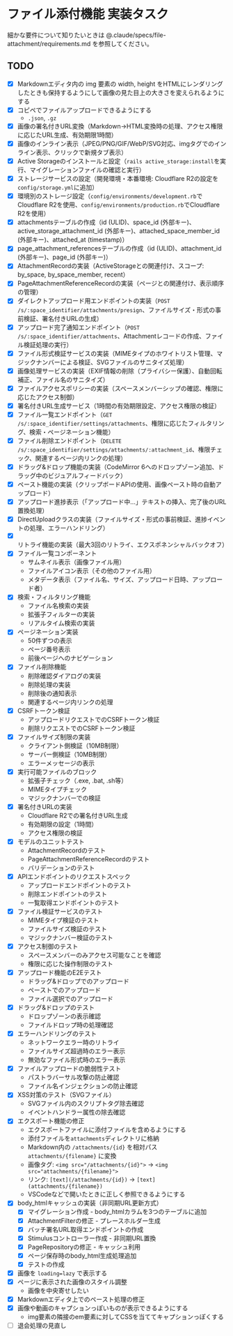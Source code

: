 # ファイル添付機能 実装タスク

細かな要件について知りたいときは @.claude/specs/file-attachment/requirements.md を参照してください。

## TODO

- [x] Markdownエディタ内の img 要素の width, height をHTMLにレンダリングしたときも保持するようにして画像の見た目上の大きさを変えられるようにする
- [x] コピペでファイルアップロードできるようにする
  - `.json`, `.gz`
- [x] 画像の署名付きURL変換（Markdown→HTML変換時の処理、アクセス権限に応じたURL生成、有効期限1時間）
- [x] 画像のインライン表示（JPEG/PNG/GIF/WebP/SVG対応、imgタグでのインライン表示、クリックで新規タブ表示）
- [x] Active Storageのインストールと設定（`rails active_storage:install`を実行、マイグレーションファイルの確認と実行）
- [x] ストレージサービスの設定（開発環境・本番環境: Cloudflare R2の設定を`config/storage.yml`に追加）
- [x] 環境別のストレージ設定（`config/environments/development.rb`でCloudflare R2を使用、`config/environments/production.rb`でCloudflare R2を使用）
- [x] attachmentsテーブルの作成（id (ULID)、space_id (外部キー)、active_storage_attachment_id (外部キー)、attached_space_member_id (外部キー)、attached_at (timestamp)）
- [x] page_attachment_referencesテーブルの作成（id (ULID)、attachment_id (外部キー)、page_id (外部キー)）
- [x] AttachmentRecordの実装（ActiveStorageとの関連付け、スコープ: by_space, by_space_member, recent）
- [x] PageAttachmentReferenceRecordの実装（ページとの関連付け、表示順序の管理）
- [x] ダイレクトアップロード用エンドポイントの実装（`POST /s/:space_identifier/attachments/presign`、ファイルサイズ・形式の事前検証、署名付きURLの生成）
- [x] アップロード完了通知エンドポイント（`POST /s/:space_identifier/attachments`、Attachmentレコードの作成、ファイル検証処理の実行）
- [x] ファイル形式検証サービスの実装（MIMEタイプのホワイトリスト管理、マジックナンバーによる検証、SVGファイルのサニタイズ処理）
- [x] 画像処理サービスの実装（EXIF情報の削除（プライバシー保護）、自動回転補正、ファイル名のサニタイズ）
- [x] ファイルアクセスポリシーの実装（スペースメンバーシップの確認、権限に応じたアクセス制御）
- [x] 署名付きURL生成サービス（1時間の有効期限設定、アクセス権限の検証）
- [x] ファイル一覧エンドポイント（`GET /s/:space_identifier/settings/attachments`、権限に応じたフィルタリング、検索・ページネーション機能）
- [x] ファイル削除エンドポイント（`DELETE /s/:space_identifier/settings/attachments/:attachment_id`、権限チェック、関連するページ内リンクの処理）
- [x] ドラッグ&ドロップ機能の実装（CodeMirror 6へのドロップゾーン追加、ドラッグ中のビジュアルフィードバック）
- [x] ペースト機能の実装（クリップボードAPIの使用、画像ペースト時の自動アップロード）
- [x] アップロード進捗表示（「アップロード中...」テキストの挿入、完了後のURL置換処理）
- [x] DirectUploadクラスの実装（ファイルサイズ・形式の事前検証、進捗イベントの処理、エラーハンドリング）
- [x] リトライ機能の実装（最大3回のリトライ、エクスポネンシャルバックオフ）
- [x] ファイル一覧コンポーネント
  - サムネイル表示（画像ファイル用）
  - ファイルアイコン表示（その他のファイル用）
  - メタデータ表示（ファイル名、サイズ、アップロード日時、アップロード者）
- [x] 検索・フィルタリング機能
  - ファイル名検索の実装
  - 拡張子フィルターの実装
  - リアルタイム検索の実装
- [x] ページネーション実装
  - 50件ずつの表示
  - ページ番号表示
  - 前後ページへのナビゲーション
- [x] ファイル削除機能
  - 削除確認ダイアログの実装
  - 削除処理の実装
  - 削除後の通知表示
  - 関連するページ内リンクの処理
- [x] CSRFトークン検証
  - アップロードリクエストでのCSRFトークン検証
  - 削除リクエストでのCSRFトークン検証
- [x] ファイルサイズ制限の実装
  - クライアント側検証（10MB制限）
  - サーバー側検証（10MB制限）
  - エラーメッセージの表示
- [x] 実行可能ファイルのブロック
  - 拡張子チェック（.exe, .bat, .sh等）
  - MIMEタイプチェック
  - マジックナンバーでの検証
- [x] 署名付きURLの実装
  - Cloudflare R2での署名付きURL生成
  - 有効期限の設定（1時間）
  - アクセス権限の検証
- [x] モデルのユニットテスト
  - AttachmentRecordのテスト
  - PageAttachmentReferenceRecordのテスト
  - バリデーションのテスト
- [x] APIエンドポイントのリクエストスペック
  - アップロードエンドポイントのテスト
  - 削除エンドポイントのテスト
  - 一覧取得エンドポイントのテスト
- [x] ファイル検証サービスのテスト
  - MIMEタイプ検証のテスト
  - ファイルサイズ検証のテスト
  - マジックナンバー検証のテスト
- [x] アクセス制御のテスト
  - スペースメンバーのみアクセス可能なことを確認
  - 権限に応じた操作制限のテスト
- [x] アップロード機能のE2Eテスト
  - ドラッグ&ドロップでのアップロード
  - ペーストでのアップロード
  - ファイル選択でのアップロード
- [x] ドラッグ&ドロップのテスト
  - ドロップゾーンの表示確認
  - ファイルドロップ時の処理確認
- [x] エラーハンドリングのテスト
  - ネットワークエラー時のリトライ
  - ファイルサイズ超過時のエラー表示
  - 無効なファイル形式時のエラー表示
- [x] ファイルアップロードの脆弱性テスト
  - パストラバーサル攻撃の防止確認
  - ファイル名インジェクションの防止確認
- [x] XSS対策のテスト（SVGファイル）
  - SVGファイル内のスクリプトタグ除去確認
  - イベントハンドラー属性の除去確認
- [x] エクスポート機能の修正
  - エクスポートファイルに添付ファイルを含めるようにする
  - 添付ファイルを`attachments`ディレクトリに格納
  - Markdown内の `/attachments/{id}` を相対パス `attachments/{filename}` に変換
  - 画像タグ: `<img src="/attachments/{id}">` → `<img src="attachments/{filename}">`
  - リンク: `[text](/attachments/{id})` → `[text](attachments/{filename})`
  - VSCodeなどで開いたときに正しく参照できるようにする
- [x] body_htmlキャッシュの実装（非同期URL更新方式）
  - [x] マイグレーション作成 - body_htmlカラムを3つのテーブルに追加
  - [x] AttachmentFilterの修正 - プレースホルダー生成
  - [x] バッチ署名URL取得エンドポイントの作成
  - [x] Stimulusコントローラー作成 - 非同期URL置換
  - [x] PageRepositoryの修正 - キャッシュ利用
  - [x] ページ保存時のbody_html生成処理追加
  - [x] テストの作成
- [x] 画像を `loading=lazy` で表示する
- [x] ページに表示された画像のスタイル調整
  - 画像を中央寄せしたい
- [x] Markdownエディタ上でのペースト処理の修正
- [x] 画像や動画のキャプションっぽいものが表示できるようにする
  - img要素の隣接のem要素に対してCSSを当ててキャプションっぽくする
- [ ] 退会処理の見直し
